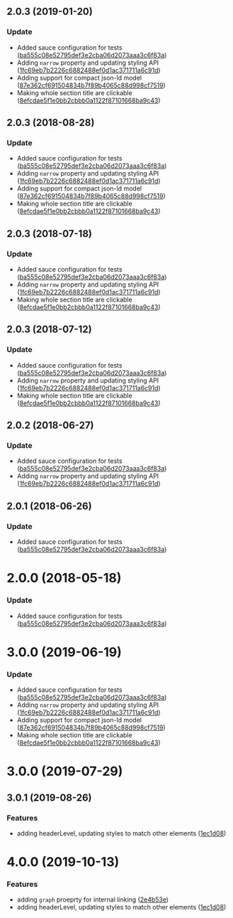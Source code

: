 <a name="2.0.3"></a>
## 2.0.3 (2019-01-20)


### Update

* Added sauce configuration for tests ([ba555c08e52795def3e2cba06d2073aaa3c6f83a](https://github.com/advanced-rest-client/api-headers-document/commit/ba555c08e52795def3e2cba06d2073aaa3c6f83a))
* Adding `narrow` property and updating styling API ([1fc69eb7b2226c6882488ef0d1ac371711a6c91d](https://github.com/advanced-rest-client/api-headers-document/commit/1fc69eb7b2226c6882488ef0d1ac371711a6c91d))
* Adding support for compact json-ld model ([87e362cf691504834b7f89b4065c88d998cf7519](https://github.com/advanced-rest-client/api-headers-document/commit/87e362cf691504834b7f89b4065c88d998cf7519))
* Making whole section title are clickable ([8efcdae5f1e0bb2cbbb0a1122f87101668ba9c43](https://github.com/advanced-rest-client/api-headers-document/commit/8efcdae5f1e0bb2cbbb0a1122f87101668ba9c43))



<a name="2.0.3"></a>
## 2.0.3 (2018-08-28)


### Update

* Added sauce configuration for tests ([ba555c08e52795def3e2cba06d2073aaa3c6f83a](https://github.com/advanced-rest-client/api-headers-document/commit/ba555c08e52795def3e2cba06d2073aaa3c6f83a))
* Adding `narrow` property and updating styling API ([1fc69eb7b2226c6882488ef0d1ac371711a6c91d](https://github.com/advanced-rest-client/api-headers-document/commit/1fc69eb7b2226c6882488ef0d1ac371711a6c91d))
* Adding support for compact json-ld model ([87e362cf691504834b7f89b4065c88d998cf7519](https://github.com/advanced-rest-client/api-headers-document/commit/87e362cf691504834b7f89b4065c88d998cf7519))
* Making whole section title are clickable ([8efcdae5f1e0bb2cbbb0a1122f87101668ba9c43](https://github.com/advanced-rest-client/api-headers-document/commit/8efcdae5f1e0bb2cbbb0a1122f87101668ba9c43))



<a name="2.0.3"></a>
## 2.0.3 (2018-07-18)


### Update

* Added sauce configuration for tests ([ba555c08e52795def3e2cba06d2073aaa3c6f83a](https://github.com/advanced-rest-client/api-headers-document/commit/ba555c08e52795def3e2cba06d2073aaa3c6f83a))
* Adding `narrow` property and updating styling API ([1fc69eb7b2226c6882488ef0d1ac371711a6c91d](https://github.com/advanced-rest-client/api-headers-document/commit/1fc69eb7b2226c6882488ef0d1ac371711a6c91d))
* Making whole section title are clickable ([8efcdae5f1e0bb2cbbb0a1122f87101668ba9c43](https://github.com/advanced-rest-client/api-headers-document/commit/8efcdae5f1e0bb2cbbb0a1122f87101668ba9c43))



<a name="2.0.3"></a>
## 2.0.3 (2018-07-12)


### Update

* Added sauce configuration for tests ([ba555c08e52795def3e2cba06d2073aaa3c6f83a](https://github.com/advanced-rest-client/api-headers-document/commit/ba555c08e52795def3e2cba06d2073aaa3c6f83a))
* Adding `narrow` property and updating styling API ([1fc69eb7b2226c6882488ef0d1ac371711a6c91d](https://github.com/advanced-rest-client/api-headers-document/commit/1fc69eb7b2226c6882488ef0d1ac371711a6c91d))
* Making whole section title are clickable ([8efcdae5f1e0bb2cbbb0a1122f87101668ba9c43](https://github.com/advanced-rest-client/api-headers-document/commit/8efcdae5f1e0bb2cbbb0a1122f87101668ba9c43))



<a name="2.0.2"></a>
## 2.0.2 (2018-06-27)


### Update

* Added sauce configuration for tests ([ba555c08e52795def3e2cba06d2073aaa3c6f83a](https://github.com/advanced-rest-client/api-headers-document/commit/ba555c08e52795def3e2cba06d2073aaa3c6f83a))
* Adding `narrow` property and updating styling API ([1fc69eb7b2226c6882488ef0d1ac371711a6c91d](https://github.com/advanced-rest-client/api-headers-document/commit/1fc69eb7b2226c6882488ef0d1ac371711a6c91d))



<a name="2.0.1"></a>
## 2.0.1 (2018-06-26)


### Update

* Added sauce configuration for tests ([ba555c08e52795def3e2cba06d2073aaa3c6f83a](https://github.com/advanced-rest-client/api-headers-document/commit/ba555c08e52795def3e2cba06d2073aaa3c6f83a))



<a name="2.0.0"></a>
# 2.0.0 (2018-05-18)


### Update

* Added sauce configuration for tests ([ba555c08e52795def3e2cba06d2073aaa3c6f83a](https://github.com/advanced-rest-client/api-headers-document/commit/ba555c08e52795def3e2cba06d2073aaa3c6f83a))



# 3.0.0 (2019-06-19)


### Update

* Added sauce configuration for tests ([ba555c08e52795def3e2cba06d2073aaa3c6f83a](https://github.com/advanced-rest-client/api-headers-document/commit/ba555c08e52795def3e2cba06d2073aaa3c6f83a))
* Adding `narrow` property and updating styling API ([1fc69eb7b2226c6882488ef0d1ac371711a6c91d](https://github.com/advanced-rest-client/api-headers-document/commit/1fc69eb7b2226c6882488ef0d1ac371711a6c91d))
* Adding support for compact json-ld model ([87e362cf691504834b7f89b4065c88d998cf7519](https://github.com/advanced-rest-client/api-headers-document/commit/87e362cf691504834b7f89b4065c88d998cf7519))
* Making whole section title are clickable ([8efcdae5f1e0bb2cbbb0a1122f87101668ba9c43](https://github.com/advanced-rest-client/api-headers-document/commit/8efcdae5f1e0bb2cbbb0a1122f87101668ba9c43))



# 3.0.0 (2019-07-29)



## 3.0.1 (2019-08-26)


### Features

* adding headerLevel, updating styles to match other elements ([1ec1d08](https://github.com/advanced-rest-client/api-headers-document/commit/1ec1d08))



# 4.0.0 (2019-10-13)


### Features

* adding `graph` proeprty for internal linking ([2e4b53e](https://github.com/advanced-rest-client/api-headers-document/commit/2e4b53e))
* adding headerLevel, updating styles to match other elements ([1ec1d08](https://github.com/advanced-rest-client/api-headers-document/commit/1ec1d08))



